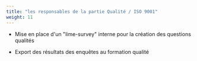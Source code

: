 ```yaml
---
title: "les responsables de la partie Qualité / ISO 9001"
weight: 11
---
```


- Mise en place d'un "lime-survey" interne pour la création des questions qualités

- Export des résultats des enquêtes au formation qualité